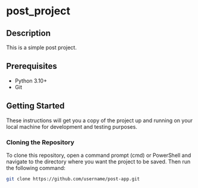 # post_project

## Description

This is a simple post project.

## Prerequisites

- Python 3.10+
- Git

## Getting Started

These instructions will get you a copy of the project up and running on your local machine for development and testing purposes.

### Cloning the Repository

To clone this repository, open a command prompt (cmd) or PowerShell and navigate to the directory where you want the project to be saved. Then run the following command:

```bash
git clone https://github.com/username/post-app.git

